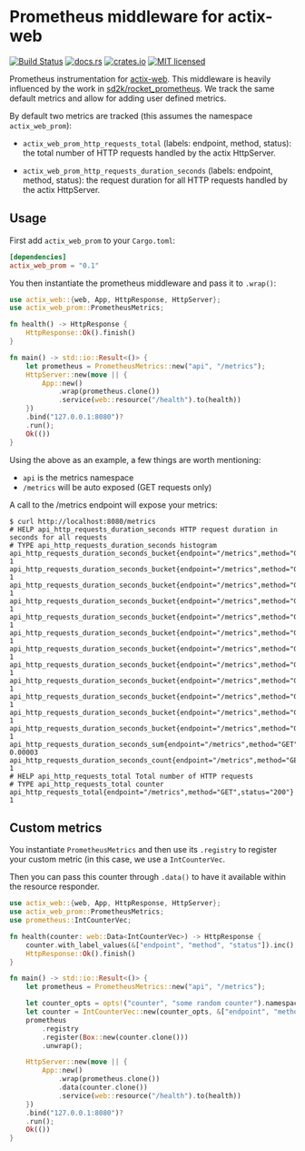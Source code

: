 # Prometheus middleware for actix-web

[![Build Status](https://travis-ci.org/nlopes/actix-web-prom.svg?branch=master)](https://travis-ci.org/nlopes/actix-web-prom)
[![docs.rs](https://docs.rs/actix-web-prom/badge.svg)](https://docs.rs/actix-web-prom)
[![crates.io](https://img.shields.io/crates/v/actix-web-prom.svg)](https://crates.io/crates/actix-web-prom)
[![MIT licensed](https://img.shields.io/badge/license-MIT-blue.svg)](https://github.com/nlopes/actix-web-prom/blob/master/LICENSE)

Prometheus instrumentation for [actix-web](https://github.com/actix/actix-web). This
middleware is heavily influenced by the work in
[sd2k/rocket_prometheus](https://github.com/sd2k/rocket_prometheus). We track the same
default metrics and allow for adding user defined metrics.

By default two metrics are tracked (this assumes the namespace `actix_web_prom`):

  - `actix_web_prom_http_requests_total` (labels: endpoint, method, status): the total number
   of HTTP requests handled by the actix HttpServer.

  - `actix_web_prom_http_requests_duration_seconds` (labels: endpoint, method, status): the
   request duration for all HTTP requests handled by the actix HttpServer.


## Usage

First add `actix_web_prom` to your `Cargo.toml`:

```toml
[dependencies]
actix_web_prom = "0.1"
```

You then instantiate the prometheus middleware and pass it to `.wrap()`:

```rust
use actix_web::{web, App, HttpResponse, HttpServer};
use actix_web_prom::PrometheusMetrics;

fn health() -> HttpResponse {
    HttpResponse::Ok().finish()
}

fn main() -> std::io::Result<()> {
    let prometheus = PrometheusMetrics::new("api", "/metrics");
    HttpServer::new(move || {
        App::new()
            .wrap(prometheus.clone())
            .service(web::resource("/health").to(health))
    })
    .bind("127.0.0.1:8080")?
    .run();
    Ok(())
}
```

Using the above as an example, a few things are worth mentioning:
 - `api` is the metrics namespace
 - `/metrics` will be auto exposed (GET requests only)

A call to the /metrics endpoint will expose your metrics:

```shell
$ curl http://localhost:8080/metrics
# HELP api_http_requests_duration_seconds HTTP request duration in seconds for all requests
# TYPE api_http_requests_duration_seconds histogram
api_http_requests_duration_seconds_bucket{endpoint="/metrics",method="GET",status="200",le="0.005"} 1
api_http_requests_duration_seconds_bucket{endpoint="/metrics",method="GET",status="200",le="0.01"} 1
api_http_requests_duration_seconds_bucket{endpoint="/metrics",method="GET",status="200",le="0.025"} 1
api_http_requests_duration_seconds_bucket{endpoint="/metrics",method="GET",status="200",le="0.05"} 1
api_http_requests_duration_seconds_bucket{endpoint="/metrics",method="GET",status="200",le="0.1"} 1
api_http_requests_duration_seconds_bucket{endpoint="/metrics",method="GET",status="200",le="0.25"} 1
api_http_requests_duration_seconds_bucket{endpoint="/metrics",method="GET",status="200",le="0.5"} 1
api_http_requests_duration_seconds_bucket{endpoint="/metrics",method="GET",status="200",le="1"} 1
api_http_requests_duration_seconds_bucket{endpoint="/metrics",method="GET",status="200",le="2.5"} 1
api_http_requests_duration_seconds_bucket{endpoint="/metrics",method="GET",status="200",le="5"} 1
api_http_requests_duration_seconds_bucket{endpoint="/metrics",method="GET",status="200",le="10"} 1
api_http_requests_duration_seconds_bucket{endpoint="/metrics",method="GET",status="200",le="+Inf"} 1
api_http_requests_duration_seconds_sum{endpoint="/metrics",method="GET",status="200"} 0.00003
api_http_requests_duration_seconds_count{endpoint="/metrics",method="GET",status="200"} 1
# HELP api_http_requests_total Total number of HTTP requests
# TYPE api_http_requests_total counter
api_http_requests_total{endpoint="/metrics",method="GET",status="200"} 1
```

## Custom metrics

You instantiate `PrometheusMetrics` and then use its `.registry` to register your custom
metric (in this case, we use a `IntCounterVec`.

Then you can pass this counter through `.data()` to have it available within the resource
responder.

```rust
use actix_web::{web, App, HttpResponse, HttpServer};
use actix_web_prom::PrometheusMetrics;
use prometheus::IntCounterVec;

fn health(counter: web::Data<IntCounterVec>) -> HttpResponse {
    counter.with_label_values(&["endpoint", "method", "status"]).inc();
    HttpResponse::Ok().finish()
}

fn main() -> std::io::Result<()> {
    let prometheus = PrometheusMetrics::new("api", "/metrics");

    let counter_opts = opts!("counter", "some random counter").namespace("api");
    let counter = IntCounterVec::new(counter_opts, &["endpoint", "method", "status"]).unwrap();
    prometheus
        .registry
        .register(Box::new(counter.clone()))
        .unwrap();

    HttpServer::new(move || {
        App::new()
            .wrap(prometheus.clone())
            .data(counter.clone())
            .service(web::resource("/health").to(health))
    })
    .bind("127.0.0.1:8080")?
    .run();
    Ok(())
}
```
